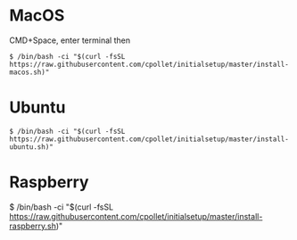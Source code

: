 # MacOS

CMD+Space, enter terminal then
```
$ /bin/bash -ci "$(curl -fsSL https://raw.githubusercontent.com/cpollet/initialsetup/master/install-macos.sh)"
```

# Ubuntu
```
$ /bin/bash -ci "$(curl -fsSL https://raw.githubusercontent.com/cpollet/initialsetup/master/install-ubuntu.sh)"
```

# Raspberry
$ /bin/bash -ci "$(curl -fsSL https://raw.githubusercontent.com/cpollet/initialsetup/master/install-raspberry.sh)"
